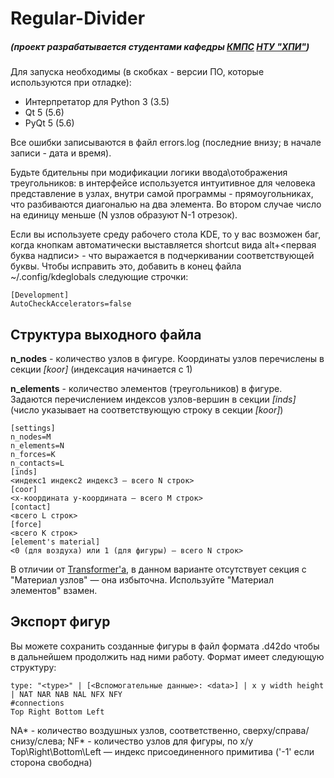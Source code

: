 Regular-Divider
===============
##### (проект разрабатывается студентами кафедры [КМПС](http://web.kpi.kharkov.ua/cmps/ru/kafedra-cmps/) [НТУ "ХПИ"](http://www.kpi.kharkov.ua/ru/))

Для запуска необходимы (в скобках - версии ПО, которые используются при отладке):
- Интерпретатор для Python 3 (3.5)
- Qt 5 (5.6)
- PyQt 5 (5.6)

Все ошибки записываются в файл errors.log (последние внизу; в начале записи - дата и время).

Будьте бдительны при модификации логики ввода\отображения треугольников: в интерфейсе используется интуитивное для человека представление в узлах, внутри самой программы - прямоугольниках, что разбиваются диагональю на два элемента. Во втором случае число на единицу меньше (N узлов образуют N-1 отрезок).

Если вы используете среду рабочего стола KDE, то у вас возможен баг, когда кнопкам автоматически выставляется shortcut вида alt+<первая буква надписи> - что выражается в подчеркивании соответствующей буквы. Чтобы исправить это, добавить в конец файла ~/.config/kdeglobals следующие строчки:
```
[Development]
AutoCheckAccelerators=false
```

Структура выходного файла
----------
**n_nodes** - количество узлов в фигуре. Координаты узлов перечислены в секции *[koor]* (индексация начинается с 1)

**n_elements** - количество элементов (треугольников) в фигуре. Задаются перечислением индексов узлов-вершин в секции *[inds]* (число указывает на соответствующую строку в секции *[koor]*)

	[settings]
	n_nodes=M
	n_elements=N
	n_forces=K
	n_contacts=L
	[inds]
	<индекс1 индекс2 индекс3 — всего N строк>
	[coor]
	<x-координата у-координата — всего M строк>
	[contact]
	<всего L строк>
	[force]
	<всего K строк>
	[element's material]
	<0 (для воздуха) или 1 (для фигуры) — всего N строк>

В отличии от [Transformer'a](https://github.com/SPC-project/Transformer/), в данном варианте отсутствует секция с "Материал узлов" — она избыточна. Используйте "Материал элементов" взамен.


Экспорт фигур
----------
Вы можете сохранить созданные фигуры в файл формата .d42do чтобы в дальнейшем продолжить над ними работу. Формат имеет следующую структуру:
```
type: "<type>" | [<Вспомогательные данные>: <data>] | x y width height | NAT NAR NAB NAL NFX NFY
#connections
Top Right Bottom Left
```
NA* - количество воздушных узлов, соответственно, сверху/справа/снизу/слева; NF* - количество узлов для фигуры, по x/y
Top\Right\Bottom\Left — индекс присоединенного примитива ('-1' если сторона свободна)
